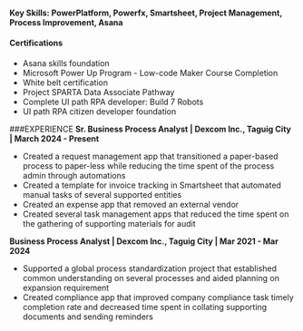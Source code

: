 #### Key Skills: PowerPlatform, Powerfx, Smartsheet, Project Management, Process Improvement, Asana

#### Certifications 
-  Asana skills foundation
-  Microsoft Power Up Program - Low-code Maker Course Completion
-  White belt certification
-  Project SPARTA Data Associate Pathway
-  Complete UI path RPA developer: Build 7 Robots
-  UI path RPA citizen developer foundation

###EXPERIENCE
**Sr. Business Process Analyst | Dexcom Inc., Taguig City | March 2024 - Present**
- Created a request management app that transitioned a paper-based process to paper-less while reducing the time
 spent of the process admin through automations  
- Created a template for invoice tracking in Smartsheet that automated manual tasks of several supported entities
- Created an expense app that removed an external vendor
- Created several task management apps that reduced the time spent on the gathering of supporting materials for
 audit

**Business Process Analyst | Dexcom Inc., Taguig City | Mar 2021 - Mar 2024**
- Supported a global process standardization project that established common understanding on several
 processes and aided planning on expansion requirement 
- Created compliance app that improved company compliance task timely completion rate and decreased time
 spent in collating supporting documents and sending reminders  
